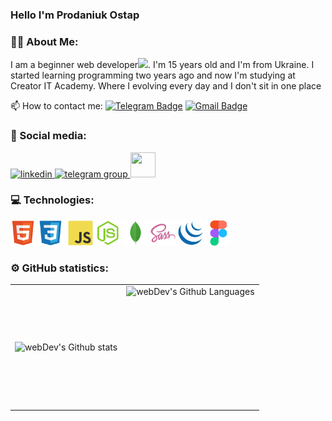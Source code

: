 ### Hello I'm Prodaniuk Ostap
### :man_technologist: About Me:

I am a beginner web developer<img src="https://media.giphy.com/media/WUlplcMpOCEmTGBtBW/giphy.gif" width="30px">. I'm 15 years old and I'm from Ukraine. I started learning programming two years ago and now I'm studying at Creator IT Academy. Where I evolving every day and I don't sit in one place


 :mailbox: How to contact me: [![Telegram Badge](https://img.shields.io/badge/-OstapProdaniuk-blue?style=flat&logo=Telegram&logoColor=white)](https://t.me/OstapoKapo) [![Gmail Badge](https://img.shields.io/badge/-Gmail-red?style=flat&logo=Gmail&logoColor=white)](mailto:OstapoKapo@gmail.com)


### 🤝 Social media:

  <div id="badges">
    <a href="https://www.linkedin.com/in/ostap-%D0%BF%D1%80%D0%BE%D0%B4%D0%B0%D0%BD%D1%8E%D0%BA-978a49244/" target="_blank">
      <img src="https://cdn-icons-png.flaticon.com/512/2504/2504799.png" width="40" height="40" alt="linkedin" />
    </a>
    <a href="https://t.me/OstapoKapo" target="_blank">
      <img src="https://cdn-icons-png.flaticon.com/512/2111/2111646.png" width="40" height="40" alt="telegram group" />
    </a>
    <a href="https://www.instagram.com/ost_prodaniuk/" target="_blank">
      <img src="https://user-images.githubusercontent.com/105784216/231593129-8d41ab12-e01f-4bed-b739-22f4777869e9.png" width="40" height="40" />
    </a>
  </div>
  
  
  ### 💻 Technologies:

<div>

  <img src="https://github.com/devicons/devicon/blob/master/icons/html5/html5-original.svg" title="html5" alt="html5" width="40" height="40"/>
  <img src="https://github.com/devicons/devicon/blob/master/icons/css3/css3-original.svg" title="css" alt="css" width="40" height="40"/>&nbsp
  <img src="https://github.com/devicons/devicon/blob/master/icons/javascript/javascript-original.svg" title="javascript" alt="javascript" width="40" height="40"/>
  <img src="https://github.com/devicons/devicon/blob/master/icons/nodejs/nodejs-original.svg" title="nodejs" alt="nodejs" width="40" height="40"/>
  
  <img src="https://github.com/devicons/devicon/blob/master/icons/mongodb/mongodb-original.svg" title="mongodb" alt="mongodb" width="40" height="40"/>
    <img src="https://github.com/devicons/devicon/blob/master/icons/sass/sass-original.svg" title="mongodb" alt="" width="40" height="40"/>
 <img src="https://github.com/devicons/devicon/blob/master/icons/jquery/jquery-original.svg" title="jquery" alt="" width="40" height="40"/>
  <img src="https://github.com/devicons/devicon/blob/master/icons/figma/figma-original.svg" title="jquery" alt="" width="40" height="40"/>

</div>


### ⚙️ GitHub statistics:

<table>
 <tr>
    <td>
      <img align="left" src="http://github-readme-streak-stats.herokuapp.com?user=OstapoKapo&theme=dark&background=000000" alt="webDev's Github stats" />
    </td>
    <td>
      <img height="195px" align="right" alt="webDev's Github Languages" src="https://github-readme-stats-sigma-five.vercel.app/api/top-langs/?username=OstapoKapo&layout=compact&theme=vision-friendly-dark" />
    </td>
 </tr>
</table>
